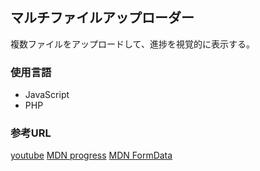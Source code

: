 ## マルチファイルアップローダー

複数ファイルをアップロードして、進捗を視覚的に表示する。

### 使用言語

- JavaScript
- PHP

### 参考URL

[youtube](https://www.youtube.com/watch?v=qoujtAnI4Fc&list=PL00952AC35D0A4701)
[MDN progress](https://developer.mozilla.org/ja/docs/Web/HTML/Element/progress)
[MDN FormData](https://developer.mozilla.org/ja/docs/Web/API/FormData)